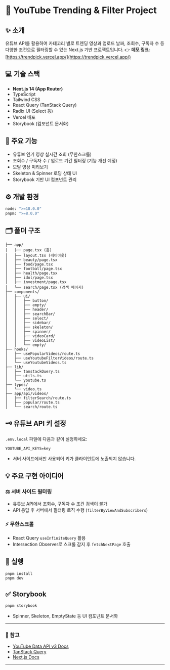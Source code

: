 # 🎥 YouTube Trending & Filter Project

## ✨ 소개

유튜브 API를 활용하여 카테고리 별로 트렌딩 영상과 업로드 날짜, 조회수, 구독자 수 등 다양한 조건으로 필터링할 수 있는 Next.js 기반 프로젝트입니다.
👉 **데모 링크**: [https://trendpick.vercel.app/](https://trendpick.vercel.app/)


## 💻 기술 스택

- **Next.js 14 (App Router)**
- TypeScript
- Tailwind CSS
- React Query (TanStack Query)
- Radix UI (Select 등)
- Vercel 배포
- Storybook (컴포넌트 문서화)

## 🚀 주요 기능

- 유튜브 인기 영상 실시간 조회 (무한스크롤)
- 조회수 / 구독자 수 / 업로드 기간 필터링 (기능 개선 예정)
- 모달 영상 미리보기
- Skeleton & Spinner 로딩 상태 UI
- Storybook 기반 UI 컴포넌트 관리

## ⚙️ 개발 환경

```bash
node: ">=18.0.0"
pnpm: ">=8.0.0"
```

## 🗂️ 폴더 구조

```
├── app/
│   ├── page.tsx (홈)
│   ├── layout.tsx (레이아웃)
│   ├── beauty/page.tsx
│   ├── food/page.tsx
│   ├── football/page.tsx
│   ├── health/page.tsx
│   ├── idol/page.tsx
│   ├── investment/page.tsx
│   └── search/page.tsx (검색 페이지)
├── components/
│   ├── ui/
│   │   ├── button/
│   │   ├── empty/
│   │   ├── header/
│   │   ├── searchBar/
│   │   ├── select/
│   │   ├── sidebar/
│   │   ├── skeleton/
│   │   ├── spinner/
│   │   ├── videoCard/
│   │   ├── videoList/
│   │   └── empty/
├── hooks/
│   ├── usePopularVideos/route.ts
│   ├── useYoutubeFilterVideos/route.ts
│   └── useYoutubeVideos.ts
├── lib/
│   ├── tanstackQuery.ts
│   ├── utils.ts
│   └── youtube.ts
├── types/
│   └── video.ts
├── app/api/videos/
│   ├── filterSearch/route.ts
│   ├── popular/route.ts
│   └── search/route.ts
```

## 🗝️ 유튜브 API 키 설정

`.env.local` 파일에 다음과 같이 설정하세요:

```env
YOUTUBE_API_KEYS=key
```

- 서버 사이드에서만 사용되어 키가 클라이언트에 노출되지 않습니다.

## 💡 주요 구현 아이디어

### ⚖️ 서버 사이드 필터링

- 유튜브 API에서 조회수, 구독자 수 조건 검색이 불가
- API 응답 후 서버에서 필터링 로직 수행 (`filterByViewAndSubscribers`)

### ⚡ 무한스크롤

- React Query `useInfiniteQuery` 활용
- Intersection Observer로 스크롤 감지 후 `fetchNextPage` 호출


## 💬 실행

```bash
pnpm install
pnpm dev
```


## ✅ Storybook

```bash
pnpm storybook
```

- Spinner, Skeleton, EmptyState 등 UI 컴포넌트 문서화



---

### 🔗 참고

- [YouTube Data API v3 Docs](https://developers.google.com/youtube/v3)
- [TanStack Query](https://tanstack.com/query/latest)
- [Next.js Docs](https://nextjs.org/docs)

---


